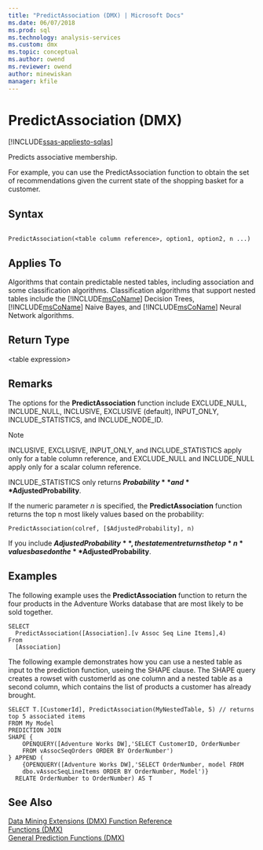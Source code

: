 ```yaml
---
title: "PredictAssociation (DMX) | Microsoft Docs"
ms.date: 06/07/2018
ms.prod: sql
ms.technology: analysis-services
ms.custom: dmx
ms.topic: conceptual
ms.author: owend
ms.reviewer: owend
author: minewiskan
manager: kfile
---
```

# PredictAssociation (DMX)
[!INCLUDE[ssas-appliesto-sqlas](../includes/ssas-appliesto-sqlas.md)]

  Predicts associative membership.  
  
For example, you can use the PredictAssociation function to obtain the set of recommendations given the current state of the shopping basket for a customer. 
  
## Syntax  
  
```  
  
PredictAssociation(<table column reference>, option1, option2, n ...)  
```  
  
## Applies To  
 Algorithms that contain predictable nested tables, including association and some classification algorithms. Classification algorithms that support nested tables include the [!INCLUDE[msCoName](../includes/msconame-md.md)] Decision Trees, [!INCLUDE[msCoName](../includes/msconame-md.md)] Naive Bayes, and [!INCLUDE[msCoName](../includes/msconame-md.md)] Neural Network algorithms.  
  
## Return Type  
 \<table expression>  
  
## Remarks  
 The options for the **PredictAssociation** function include EXCLUDE_NULL, INCLUDE_NULL, INCLUSIVE, EXCLUSIVE (default), INPUT_ONLY, INCLUDE_STATISTICS, and INCLUDE_NODE_ID.  
  
> [!NOTE]  
>  INCLUSIVE, EXCLUSIVE, INPUT_ONLY, and INCLUDE_STATISTICS apply only for a table column reference, and EXCLUDE_NULL and INCLUDE_NULL apply only for a scalar column reference.  
  
 INCLUDE_STATISTICS only returns **$Probability** and **$AdjustedProbability**.  
  
 If the numeric parameter *n* is specified, the **PredictAssociation** function returns the top n most likely values based on the probability:  
  
```  
PredictAssociation(colref, [$AdjustedProbability], n)  
```  
  
 If you include **$AdjustedProbability**, the statement returns the top *n* values based on the **$AdjustedProbability**.  
  
## Examples  
 The following example uses the **PredictAssociation** function to return the four products in the Adventure Works database that are most likely to be sold together.  
  
```  
SELECT  
  PredictAssociation([Association].[v Assoc Seq Line Items],4)  
From  
  [Association]  
```  
The following example demonstrates how you can use a nested table as input to the prediction function, useing the SHAPE clause. The SHAPE query creates a rowset with customerId as one column and a nested table as a second column, which contains the list of products a customer has already brought. 

~~~~
SELECT T.[CustomerId], PredictAssociation(MyNestedTable, 5) // returns top 5 associated items
FROM My Model
PREDICTION JOIN
SHAPE {
    OPENQUERY([Adventure Works DW],'SELECT CustomerID, OrderNumber
    FROM vAssocSeqOrders ORDER BY OrderNumber')
} APPEND (
    {OPENQUERY([Adventure Works DW],'SELECT OrderNumber, model FROM 
    dbo.vAssocSeqLineItems ORDER BY OrderNumber, Model')}
  RELATE OrderNumber to OrderNumber) AS T
~~~~  

  
## See Also  
 [Data Mining Extensions &#40;DMX&#41; Function Reference](../dmx/data-mining-extensions-dmx-function-reference.md)   
 [Functions &#40;DMX&#41;](../dmx/functions-dmx.md)   
 [General Prediction Functions &#40;DMX&#41;](../dmx/general-prediction-functions-dmx.md)  
  
  

